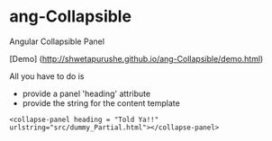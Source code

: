 # ang-Collapsible
Angular Collapsible Panel

[Demo] (http://shwetapurushe.github.io/ang-Collapsible/demo.html)

All you have to do is     
* provide a panel 'heading' attribute
* provide the string for the content template

`<collapse-panel heading = "Told Ya!!" urlstring="src/dummy_Partial.html"></collapse-panel>`

